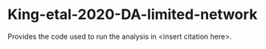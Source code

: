# King-etal-2020-DA-limited-network
Provides the code used to run the analysis in &lt;insert citation here>.
